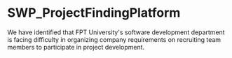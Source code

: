 # SWP_ProjectFindingPlatform
We have identified that FPT University's software development department is facing difficulty in organizing company requirements on recruiting team members to participate in project development.
